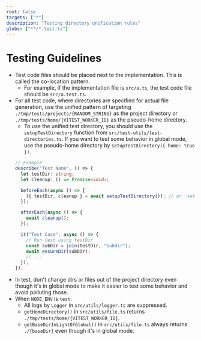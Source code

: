 ```yaml
---
root: false
targets: ["*"]
description: "Testing directory unification rules"
globs: ["**/*.test.ts"]
---
```


# Testing Guidelines

- Test code files should be placed next to the implementation. This is called the co-location pattern.
    - For example, if the implementation file is `src/a.ts`, the test code file should be `src/a.test.ts`.
- For all test code, where directories are specified for actual file generation, use the unified pattern of targeting `./tmp/tests/projects/{RANDOM_STRING}` as the project directory or `./tmp/tests/home/{VITEST_WORKER_ID}` as the pseudo-home directory.
    - To use the unified test directory, you should use the `setupTestDirectory` function from `src/test-utils/test-directories.ts`. If you want to test some behavior in global mode, use the pseudo-home directory by `setupTestDirectory({ home: true })`.
    ```typescript
    // Example
    describe("Test Name", () => {
      let testDir: string;
      let cleanup: () => Promise<void>;

      beforeEach(async () => {
        ({ testDir, cleanup } = await setupTestDirectory()); // or `setupTestDirectory({ home: true })`
      });

      afterEach(async () => {
        await cleanup();
      });

      it("Test Case", async () => {
        // Run test using testDir
        const subDir = join(testDir, "subdir");
        await ensureDir(subDir);
        // ...
      });
    });
    ```
- In test, don't change dirs or files out of the project directory even though it's in global mode to make it easier to test some behavior and avoid polluting those.
- When `NODE_ENV` is `test`:
  - All logs by `Logger` in `src/utils/logger.ts` are suppressed.
  - `getHomeDirectory()` in `src/utils/file.ts` returns `./tmp/tests/home/{VITEST_WORKER_ID}`.
  - `getBaseDirInLightOfGlobal()` in `src/utils/file.ts` always returns `./{baseDir}` even though it's in global mode.
